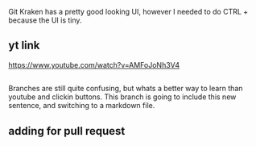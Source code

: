 Git Kraken has a pretty good looking UI, however I needed to do CTRL + because the UI is tiny. 

## yt link
https://www.youtube.com/watch?v=AMFoJoNh3V4

## 
Branches are still quite confusing, but whats a better way to learn than youtube and clickin buttons.
This branch is going to include this new sentence, and switching to a markdown file.


## adding for pull request